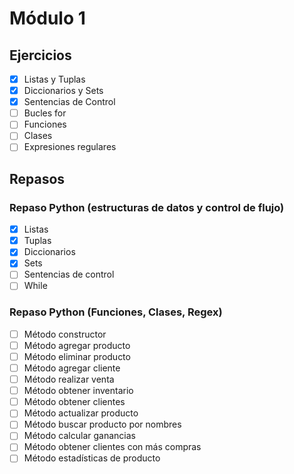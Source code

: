 # Módulo 1

## Ejercicios

- [x] Listas y Tuplas
- [x] Diccionarios y Sets
- [x] Sentencias de Control
- [ ] Bucles for
- [ ] Funciones
- [ ] Clases
- [ ] Expresiones regulares

## Repasos

### Repaso Python (estructuras de datos y control de flujo)

- [x] Listas
- [x] Tuplas
- [x] Diccionarios
- [x] Sets
- [ ] Sentencias de control
- [ ] While

### Repaso Python (Funciones, Clases, Regex)

- [ ] Método constructor
- [ ] Método agregar producto
- [ ] Método eliminar producto
- [ ] Método agregar cliente
- [ ] Método realizar venta
- [ ] Método obtener inventario
- [ ] Método obtener clientes
- [ ] Método actualizar producto
- [ ] Método buscar producto por nombres
- [ ] Método calcular ganancias
- [ ] Método obtener clientes con más compras
- [ ] Método estadísticas de producto
